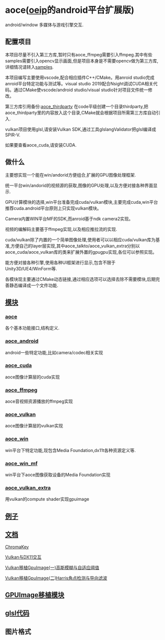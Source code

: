 # aoce([oeip](https://github.com/xxxzhou/oeip)的android平台扩展版)

android/window 多媒体与游戏引擎交互.

## 配置项目

本项目尽量不引入第三方库,暂时只有aoce_ffmpeg需要引入ffmpeg.其中有些samples需要引入opencv显示画面,但是项目本身是不需要opencv做为第三方库,详细情况请转入[samples](samples/README.md).

本项目编写主要使用vscode,配合相应插件C++/CMake。用anroid studio完成anroid平台特定功能与测试等。visual studio 2019配合Nsight调试CUDA相关代码。通过CMake使vscode/android studio/visual studio针对项目文件统一修改。

第三方库引用备份:[aoce_thirdparty](https://github.com/xxxzhou/aoce_thirdparty)
在code平级创建一个目录thirdparty,把aoce_thirdparty里的内容放入这个目录,CMake就会根据项目所需第三方库自动引入.

vulkan项目使用glsl,请安装Vulkan SDK,通过工具glslangValidator把glsl编译成SPIR-V.

如果要查看aoce_cuda,请安装CUDA.

## 做什么

主要想实现一个能在win/andorid方便组合,扩展的GPU图像处理框架.

统一平台win/andorid的视频源的获取,图像的GPU处理,以及方便对接各种界面显示.

GPU计算模块的选择,win平台准备完成cuda/vulkan模块,主要完成cuda,win平台推荐cuda.android平台原则上只实现vulkan模块。

Camera内置WIN平台MF的SDK,而anroid基于ndk camera2实现。

视频的编解码主要基于ffmpeg实现,以及相应推拉流的实现.

cuda/vulkan除了内置的一个简单图像处理,使用者可以以相应cuda/vulkan库为基准,方便自己的layer层实现,其中aoce_talkto/aoce_vulkan_extra分别以aoce_cuda/aoce_vulkan库的类来扩展外置的gpugpu实现,各位可以参照实现。

能方便对接各种引擎,使用各种UI框架进行显示,包含不限于Unity3D/UE4/WinForm等.

各模块现主要通过CMake动态链接,通过相应选项可以选择去除不需要模块,后期完善静态编译成一个文件功能.

## [模块](code)

### [aoce](code/aoce)

各个基本功能接口,结构定义.

### [aoce_android](code/aoce_android)

android一些特定功能,比如camera/codec相关实现

### [aoce_cuda](code/aoce_cuda)

aoce图像计算层的cuda实现

### [aoce_ffmpeg](code/aoce_ffmpeg)

aoce音视频资源播放的ffmpeg实现

### [aoce_vulkan](code/aoce_vulkan)

aoce图像计算层的vulkan实现

### [aoce_win](code/aoce_win)

win平台下特定功能,现包含Media Foundation,dx11t各种资源定义等.

### [aoce_win_mf](code/aoce_win_mf)

win平台下aoce图像获取设备的Media Foundation实现

### [aoce_vulkan_extra](code/aoce_vulkan_extra)

用vulkan的compute shader实现gpuimage

## [例子](samples)

## [文档](doc)

[ChromaKey](doc/ChromaKey.md)

[Vulkan与DX11交互](doc/Vulkan与DX11交互.md)

[Vulkan移植GpuImage(一)高斯模糊与自适应阈值](doc/Vulkan移植GpuImage1.md)

[Vulkan移植GpuImage(二)Harris角点检测与导向滤波](doc/Vulkan移植GpuImage2.md)

## [GPUImage移植模块](code/aoce_vulkan_extra)

## [glsl代码](glsl)

## 图片格式
